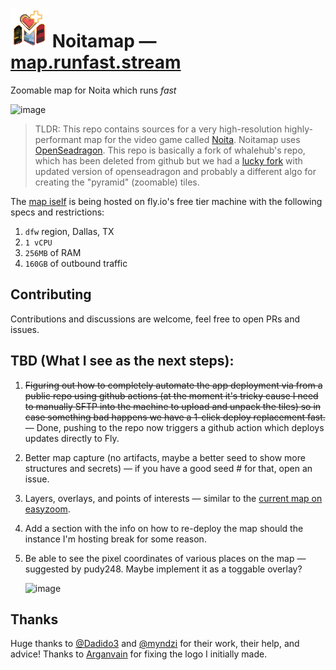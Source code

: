 # ![](https://github.com/WUOTE/noitamap/blob/main/public/assets/NoitamapLogo.png) Noitamap — [map.runfast.stream](https://map.runfast.stream)



Zoomable map for Noita which runs _fast_

![image](https://github.com/WUOTE/noitamap/assets/106106310/60ef19b6-8849-4c88-950f-406a4a5f9a30)

> TLDR: This repo contains sources for a very high-resolution highly-performant map for the video game called [Noita](https://store.steampowered.com/app/881100/Noita/). Noitamap uses [OpenSeadragon](https://github.com/openseadragon/openseadragon).
This repo is basically a fork of whalehub's repo, which has been deleted from github but we had a [lucky fork](https://github.com/quiddity-wp/noita-map-viewer) with updated version of openseadragon and probably a different algo for creating the "pyramid" (zoomable) tiles.

The [map iself](https://map.runfast.stream) is being hosted on fly.io's free tier machine with the following specs and restrictions:
1. `dfw` region, Dallas, TX
2. `1 vCPU`
3. `256MB` of RAM
4. `160GB` of outbound traffic

## Contributing
Contributions and discussions are welcome, feel free to open PRs and issues.

## TBD (What I see as the next steps):
1. ~~Figuring out how to completely automate the app deployment via from a public repo using github actions (at the moment it's tricky cause I need to manually SFTP into the machine to upload and unpack the tiles) so in case something bad happens we have a 1-click deploy replacement fast.~~ — Done, pushing to the repo now triggers a github action which deploys updates directly to Fly.
2. Better map capture (no artifacts, maybe a better seed to show more structures and secrets) — if you have a good seed # for that, open an issue.
3. Layers, overlays, and points of interests — similar to the [current map on easyzoom](https://easyzoom.com/image/260463).
4. Add a section with the info on how to re-deploy the map should the instance I'm hosting break for some reason.
5. Be able to see the pixel coordinates of various places on the map — suggested by pudy248. Maybe implement it as a toggable overlay?

    ![image](https://github.com/WUOTE/noitamap/assets/106106310/dcf35bf6-036c-4145-b07b-31bd7b9a45b8)


## Thanks
Huge thanks to [@Dadido3](https://github.com/Dadido3) and [@myndzi](https://github.com/myndzi) for their work, their help, and advice! Thanks to [Arganvain](https://www.twitch.tv/arganvain) for fixing the logo I initially made.
